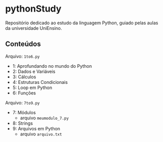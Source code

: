 
# pythonStudy
Repositório dedicado ao estudo da linguagem Python, guiado pelas aulas da universidade UniEnsino.

## Conteúdos

Arquivo: `1to6.py`
- 1: Aprofundando no mundo do Python
- 2: Dados e Variáveis
- 3: Cálculos
- 4: Estruturas Condicionais
- 5: Loop em Python
- 6: Funções

Arquivo: `7to9.py`
- 7: Módulos
	- arquivo `meumodulo_7.py`
- 8: Strings
- 9: Arquivos em Python
	- arquivo `arquivo.txt`
